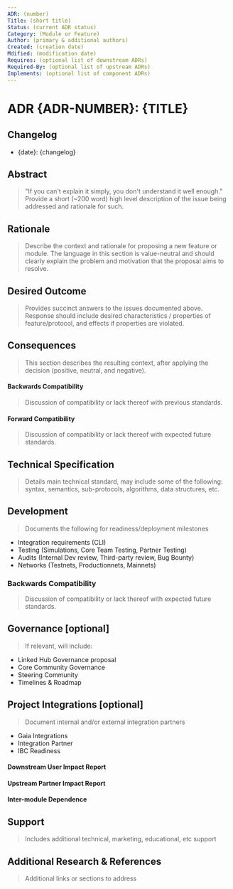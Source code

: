 ```yaml
---
ADR: (number)
Title: (short title)
Status: (current ADR status)
Category: (Module or Feature)
Author: (primary & additional authors)
Created: (creation date)
Mdified: (modification date)
Requires: (optional list of downstream ADRs)
Required-By: (optional list of upstream ADRs)
Implements: (optional list of component ADRs)
---
```


# ADR {ADR-NUMBER}: {TITLE}

## Changelog

- {date}: {changelog}

## Abstract

> "If you can't explain it simply, you don't understand it well enough." Provide  a short (~200 word) high level description of the issue being addressed and rationale for such.

## Rationale
> Describe the context and rationale for proposing a new feature or module. The language in this section is value-neutral and should clearly explain the problem and motivation that the proposal aims to resolve.

## Desired Outcome
> Provides succinct answers to the issues documented above. Response should include desired characteristics / properties of feature/protocol, and effects if properties are violated.

## Consequences
> This section describes the resulting context, after applying the decision (positive, neutral, and negative).

#### Backwards Compatibility
> Discussion of compatibility or lack thereof with previous standards.

#### Forward Compatibility
> Discussion of compatibility or lack thereof with expected future standards.

## Technical Specification
> Details main technical standard, may include some of the following: syntax, semantics, sub-protocols, algorithms, data structures, etc.

## Development
> Documents the following for readiness/deployment milestones
- Integration requirements (CLI)
- Testing (Simulations, Core Team Testing, Partner Testing)
- Audits (Internal Dev review, Third-party review, Bug Bounty)
- Networks (Testnets, Productionnets, Mainnets)

### Backwards Compatibility
> Discussion of compatibility or lack thereof with expected future standards.

## Governance [optional]
> If relevant, will include:
- Linked Hub Governance proposal
- Core Community Governance
- Steering Community
- Timelines & Roadmap

## Project Integrations [optional]
> Document internal and/or external integration partners
- Gaia Integrations
- Integration Partner
- IBC Readiness
#### Downstream User Impact Report
#### Upstream Partner Impact Report
#### Inter-module Dependence

## Support
> Includes additional technical, marketing, educational, etc support

## Additional Research & References
> Additional links or sections to address
